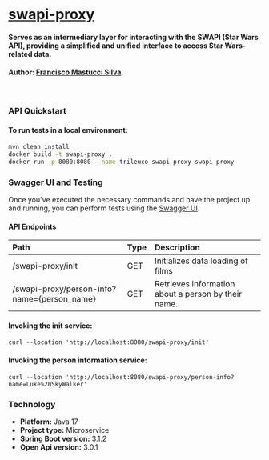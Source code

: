 <br>

# [swapi-proxy](https://github.com/franmastucci/swapi-proxy)
#### Serves as an intermediary layer for interacting with the SWAPI (Star Wars API), providing a simplified and unified interface to access Star Wars-related data.
#### Author: [Francisco Mastucci Silva](https://www.linkedin.com/in/franmastucci/). 
<br>

### API Quickstart
#### To run tests in a local environment:

```bash
mvn clean install
docker build -t swapi-proxy .
docker run -p 8080:8080 --name trileuco-swapi-proxy swapi-proxy
```

### Swagger UI and Testing
Once you've executed the necessary commands and have the project up and running, you can perform tests using the [Swagger UI](http://localhost:8080/swapi-proxy/swagger-ui/index.html#/).
#### API Endpoints
| Path                                                                                                           | Type  | Description                                                 |
|:---------------------------------------------------------------------------------------------------------------|:------|:------------------------------------------------------------|
| /swapi-proxy/init                                                                                              |  GET  | Initializes data loading of films                           |
| /swapi-proxy/person-info?name={person_name}                                                                    |  GET  | Retrieves information about a person by their name.         |


#### Invoking the init service:
```curl
curl --location 'http://localhost:8080/swapi-proxy/init'
```

#### Invoking the person information service:
```curl
curl --location 'http://localhost:8080/swapi-proxy/person-info?name=Luke%20SkyWalker'
```

### Technology
* **Platform:** Java 17
* **Project type:** Microservice
* **Spring Boot version:** 3.1.2
* **Open Api version:** 3.0.1
<br><br>
